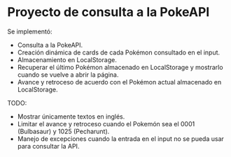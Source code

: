 # Proyecto de consulta a la PokeAPI

Se implementó:

- Consulta a la PokeAPI.
- Creación dinámica de cards de cada Pokémon consultado en el input.
- Almacenamiento en LocalStorage.
- Recuperar el último Pokémon almacenado en LocalStorage y mostrarlo cuando se vuelve a abrir la página.
- Avance y retroceso de acuerdo con el Pokémon actual almacenado en LocalStorage.

TODO:
- Mostrar únicamente textos en inglés.
- Limitar el avance y retroceso cuando el Pokemón sea el 0001 (Bulbasaur) y 1025 (Pecharunt).
- Manejo de excepciones cuando la entrada en el input no se pueda usar para consultar la API. 
